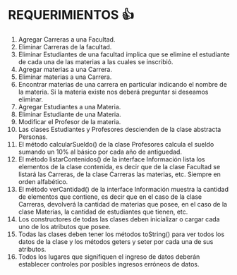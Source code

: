 # REQUERIMIENTOS :+1:

1. Agregar Carreras a una Facultad.
1. Eliminar Carreras de la facultad.
1. Eliminar Estudiantes de una facultad implica que se elimine el estudiante de cada una de las materias a las cuales se inscribió.
1. Agregar materias a una Carrera.
1. Eliminar materias a una Carrera.
1. Encontrar materias de una carrera en particular indicando el nombre de la materia. Si la materia existe nos deberá preguntar si deseamos eliminar.
1. Agregar Estudiantes a una Materia.
1. Eliminar Estudiante de una Materia.
1. Modificar el Profesor de la materia.
1. Las clases Estudiantes y Profesores descienden de la clase abstracta Personas.
1. El método calcularSueldo() de la clase Profesores calcula el sueldo sumando un 10% al básico por cada año de antiguedad.
1. El método listarContenidos() de la interface Información lista los elementos de la clase contenida, es decir que de la clase Facultad se listará las Carreras, de la clase Carreras las materias, etc. Siempre en orden alfabético.
1. El método verCantidad() de la interface Información muestra la cantidad de elementos que contiene, es decir que en el caso de la clase Carreras, devolverá la cantidad de materias que posee, en el caso de la clase Materias, la cantidad de estudiantes que tienen, etc.
1. Los constructores de todas las clases deben inicializar o cargar cada uno de los atributos que posee.
1. Todas las clases deben tener los métodos toString() para ver todos los datos de la clase y los métodos geters y seter por cada una de sus atributos.
1. Todos los lugares que signifiquen el ingreso de datos deberán establecer controles por posibles ingresos erróneos de datos.
